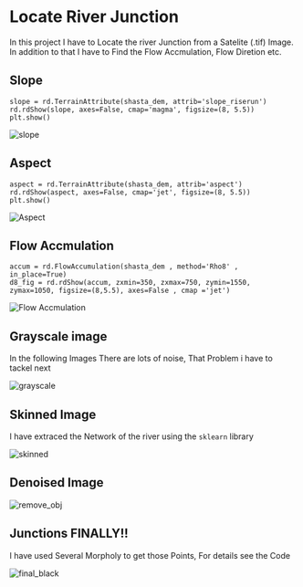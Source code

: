 # Locate River Junction

In this project I have to Locate the river Junction from a Satelite (.tif) Image. In addition to that I have to Find the Flow Accmulation, Flow Diretion etc.

## Slope
```
slope = rd.TerrainAttribute(shasta_dem, attrib='slope_riserun')
rd.rdShow(slope, axes=False, cmap='magma', figsize=(8, 5.5))
plt.show()
```

![slope](https://user-images.githubusercontent.com/39759685/133444593-20e00460-978c-4677-8962-42edf0f8350e.png)


## Aspect
```
aspect = rd.TerrainAttribute(shasta_dem, attrib='aspect')
rd.rdShow(aspect, axes=False, cmap='jet', figsize=(8, 5.5))
plt.show()
```

![Aspect](https://user-images.githubusercontent.com/39759685/133444713-a059a853-40eb-4223-bf05-3b8dc34cfa86.png)

## Flow Accmulation

```
accum = rd.FlowAccumulation(shasta_dem , method='Rho8' , in_place=True)
d8_fig = rd.rdShow(accum, zxmin=350, zxmax=750, zymin=1550, zymax=1050, figsize=(8,5.5), axes=False , cmap ='jet')
```

![Flow Accmulation](https://user-images.githubusercontent.com/39759685/133444830-76b0f92c-3ffa-4749-acb3-bc523d75fbf8.png)


## Grayscale image
In the following Images There are lots of noise, That Problem i have to tackel next

![grayscale](https://user-images.githubusercontent.com/39759685/133445438-693d2603-48ba-4f1e-97be-72480ec63132.png)


## Skinned Image
I have extraced the Network of the river using the `sklearn` library

![skinned](https://user-images.githubusercontent.com/39759685/133445789-ff472191-a069-4215-8d48-19f0c355ba9f.png)

## Denoised Image

![remove_obj](https://user-images.githubusercontent.com/39759685/133445936-daf0c72f-5382-41c6-9f8c-094670ce2c17.png)

## Junctions FINALLY!!

I have used Several Morpholy to get those Points, For details see the Code

![final_black](https://user-images.githubusercontent.com/39759685/133446195-c21af174-d10f-4fd2-8eda-a08ef3655739.png)



